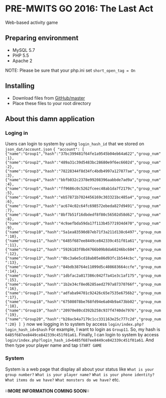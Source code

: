 # PRE-MWITS GO 2016: The Last Act

Web-based activity game

## Preparing environment
- MySQL 5.7
- PHP 5.5
- Apache 2

NOTE: Please be sure that your php.ini set `short_open_tag = On`

## Installing
- Download files from [GitHub/master](http://github.com/rayriffy/premwits_2016)
- Place these files to your root directory

## About this damn application
### Loging in
Users can login to system by using `login_hash_id` that we stored on `json_dat/account.json`
``
{
  "account":
  [
    {"name":"Group1","hash":"37bc399481f64fe1a9545b04eb64a622","group_num":1},
    {"name":"Group2","hash":"489a31c39d5483bc28680e9f6ec6602d","group_num":2},
    {"name":"Group3","hash":"78228344f8d34fc4bdb4997a127877ae","group_num":3},
    {"name":"Group4","hash":"bbfb032c2378e99208396aabbde7ad9a","group_num":4},
    {"name":"Group5","hash":"ff9686c0c5262fceec48ab1da7f2179c","group_num":5},
    {"name":"Group6","hash":"eb57871b7024456169c303321bc485a4","group_num":6},
    {"name":"Group7","hash":"ac674c02c64fc698572ebeda827d9491","group_num":7},
    {"name":"Group8","hash":"8bf7b51f16dbdedf8f80c56502d58d62","group_num":8},
    {"name":"Group9","hash":"4c9aefbda59da17f113b45771934d470","group_num":9},
    {"name":"Group10","hash":"5a1ea83590d87eb71f3a211d138c6497","group_num":10},
    {"name":"Group11","hash":"6485f687ee8449ce842339c451f01a61","group_num":11},
    {"name":"Group12","hash":"5926183f0bd4766b09b8da68246bc604","group_num":12},
    {"name":"Group13","hash":"0bc3a6e5cd18ab05e86d93fc1b544cbc","group_num":13},
    {"name":"Group14","hash":"84bdb38764e11099d5c408683664ccfe","group_num":14},
    {"name":"Group15","hash":"1dbfac2a817386c042f7a41e3c1af175","group_num":15},
    {"name":"Group16","hash":"1b2e34cf8ed6285aed2797a87370766f","group_num":16},
    {"name":"Group17","hash":"adfaba94701c92426c65e7535e6756b2","group_num":17},
    {"name":"Group18","hash":"67508078be768fd94e6a04b9a473bb02","group_num":18},
    {"name":"Group19","hash":"20970e80cd392b258c937f4740de7976","group_num":19},
    {"name":"Group20","hash":"b28acb4a7179c1cc331163e25c777c2d","group_num":20}
  ]
}
``
now we logging in to  system by access ```login/index.php?login_hash_id=$hash```
For example, I want to login as `Group11`. So, my hash is `6485f687ee8449ce842339c451f01a61`. Finally, I can login to system by access ```login/index.php?login_hash_id=6485f687ee8449ce842339c451f01a61```.
And then type your player name and tap `START GAME`
### System
System is a web page that display all about your status like `What is your group number?` `What is your player name?` `What is your phone identity?` `What items do we have?` `What monsters do we have?` etc.
#### ::MORE INFORMATION COMING SOON::

